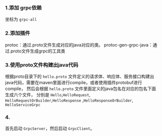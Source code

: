 ### 1.添加 grpc依赖

坐标为 `grpc-all`

### 2.添加插件

protoc：通过.proto文件生成对应的java对应的类。 protoc-gen-grpc-java：通过.proto文件生成grpc的工具类

### 3.使用proto文件构建出java代码

根据proto目录下的 `hello.proto` 文件定义的请求体、响应体、服务接口构建出java代码，需要在maven里面进行compile，或者使用插件protobuf进行compile， 然后会根据 `hello.proto`
文件里面定义的java包名在对应的包名下面生成六个文件， 分别是 `Hello`,`HelloRequest`, `HelloRequestOrBuilder`,`HelloResponse`
,`HelloResponseOrBuilder`, `HelloServiceGrpc`

### 4.
首先启动 `GrpcServer`，然后启动 `GrpcClient`。